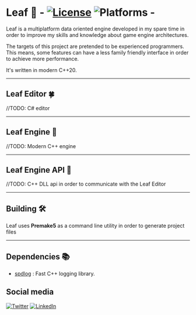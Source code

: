 # Leaf 🌿 - [![License](https://img.shields.io/github/license/Farravid/Leaf.svg)](https://github.com/Farravid/Leaf/blob/main/LICENSE) ![Platforms](https://img.shields.io/badge/platforms-Windows-blue) -
 
Leaf is a multiplatform data oriented engine developed in my spare time in order to improve my skills and knowledge about game engine architectures.

The targets of this project are pretended to be experienced programmers. This means, some features can have a less family friendly interface in order to achieve more performance. 

It's written in modern C++20.

***

## Leaf Editor 🍀
//TODO: C# editor

***
## Leaf Engine 🍁
//TODO: Modern C++ engine

***

## Leaf Engine API 🍃
//TODO: C++ DLL api in order to communicate with the Leaf Editor

***
## Building 🛠️

Leaf uses **Premake5** as a command line utility in order to generate project files
***

## Dependencies 📚
 * [spdlog](https://github.com/gabime/spdlog) : Fast C++ logging library.

## Social media
[![Twitter](https://img.shields.io/badge/%40farravid--blue.svg?style=for-the-badge&logo=Twitter)](https://twitter.com/DavidMart_6)
[![LinkedIn](https://img.shields.io/badge/%40DavidMartinez--blue.svg?style=for-the-badge&logo=LinkedIn)](https://www.linkedin.com/in/david-mart%C3%ADnez-garc%C3%ADa-62b401188/)
